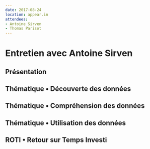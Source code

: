 ```yaml
---
date: 2017-08-24
location: appear.in
attendees:
- Antoine Sirven
- Thomas Parisot
---
```


# Entretien avec Antoine Sirven

## Présentation

## Thématique • Découverte des données

## Thématique • Compréhension des données

## Thématique • Utilisation des données

## ROTI • Retour sur Temps Investi